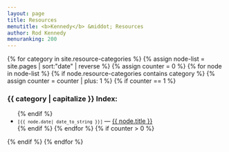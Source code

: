 ```yaml
---
layout: page
title: Resources
menutitle: <b>Kennedy</b> &middot; Resources
author: Rod Kennedy
menuranking: 200
---
```


{% for category in site.resource-categories %}
	{% assign node-list = site.pages | sort:"date" | reverse %}
	{% assign counter = 0 %}
	{% for node in node-list %}
		{% if node.resource-categories contains category %}
			{% assign counter = counter | plus: 1 %}
			{% if counter == 1 %}
### {{ category | capitalize }} Index:
<ul>
			{% endif %}
<li><small><code>[{{ node.date| date_to_string }}]</code></small> &mdash;
		<a href="{{ site.baseurl }}{{ node.url }}">{{ node.title }}</a></li>
		{% endif %}
	{% endfor %}
	{% if counter > 0 %}
</ul>
	{% endif %}
{% endfor %}
